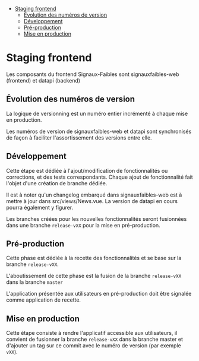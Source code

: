 <!-- START doctoc generated TOC please keep comment here to allow auto update -->
<!-- DON'T EDIT THIS SECTION, INSTEAD RE-RUN doctoc TO UPDATE -->

- [Staging frontend](#staging-frontend)
  - [Évolution des numéros de version](#%C3%89volution-des-num%C3%A9ros-de-version)
  - [Développement](#d%C3%A9veloppement)
  - [Pré-production](#pr%C3%A9-production)
  - [Mise en production](#mise-en-production)

<!-- END doctoc generated TOC please keep comment here to allow auto update -->

# Staging frontend

Les composants du frontend Signaux-Faibles sont signauxfaibles-web (frontend) et datapi (backend)

## Évolution des numéros de version

La logique de versionning est un numéro entier incrémenté à chaque mise en production.

Les numéros de version de signauxfaibles-web et datapi sont synchronisés de façon à faciliter l'assortissement des versions entre elle.

## Développement

Cette étape est dédiée à l'ajout/modification de fonctionnalités ou corrections, et des tests correspondants. Chaque ajout de fonctionnalité fait l'objet d'une création de branche dédiée.

Il est à noter qu'un changelog embarqué dans signauxfaibles-web est à mettre à jour dans src/views/News.vue. La version de datapi en cours pourra également y figurer.

Les branches créées pour les nouvelles fonctionnalités seront fusionnées dans une branche `release-vXX` pour la mise en pré-production.

## Pré-production

Cette phase est dédiée à la recette des fonctionnalités et se base sur la branche `release-vXX`.

L'aboutissement de cette phase est la fusion de la branche `release-vXX` dans la branche `master`

L'application présentée aux utilisateurs en pré-production doit être signalée comme application de recette.

## Mise en production

Cette étape consiste à rendre l'applicatif accessible aux utilisateurs, il convient de fusionner la branche `release-vXX` dans la branche master et d'ajouter un tag sur ce commit avec le numéro de version (par exemple `vXX`).
